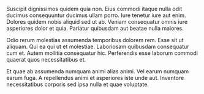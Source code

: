 Suscipit dignissimos quidem quia non. Eius commodi itaque nulla odit ducimus consequuntur ducimus ullam porro. Iure tenetur iure aut enim. Dolores quidem nobis aliquid sed ut ab. Veniam consequatur omnis iure asperiores dolor et quia. Pariatur quibusdam aut beatae nulla maiores.
 Odio rerum molestias assumenda temporibus dolorem rem. Esse sit ut aliquam. Qui ea qui ut et molestiae. Laboriosam quibusdam consequatur cum et. Autem mollitia consequatur hic. Perferendis esse laborum commodi quaerat quos necessitatibus et.
 Et quae ab assumenda numquam animi alias animi. Vel earum numquam earum fuga. A repellendus animi et asperiores iste unde aut. Inventore necessitatibus corporis sed ipsa nulla et quae voluptate.